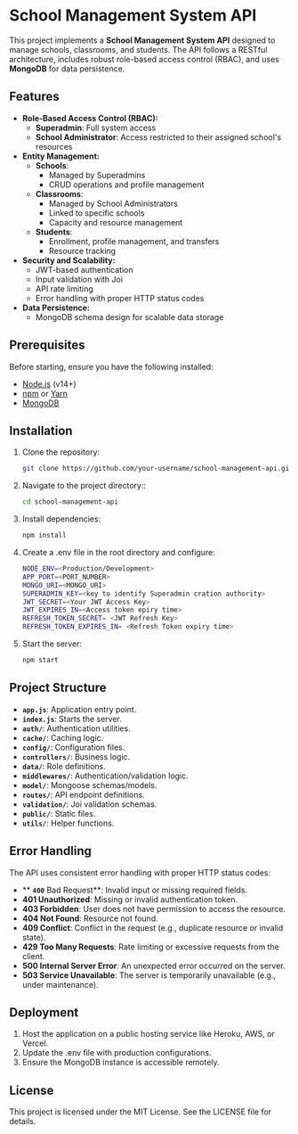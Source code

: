 # School Management System API

This project implements a **School Management System API** designed to manage schools, classrooms, and students. The API follows a RESTful architecture, includes robust role-based access control (RBAC), and uses **MongoDB** for data persistence.

## Features

- **Role-Based Access Control (RBAC):**
  - **Superadmin**: Full system access
  - **School Administrator**: Access restricted to their assigned school's resources
- **Entity Management:**
  - **Schools**:
    - Managed by Superadmins
    - CRUD operations and profile management
  - **Classrooms**:
    - Managed by School Administrators
    - Linked to specific schools
    - Capacity and resource management
  - **Students**:
    - Enrollment, profile management, and transfers
    - Resource tracking
- **Security and Scalability:**
  - JWT-based authentication
  - Input validation with Joi
  - API rate limiting
  - Error handling with proper HTTP status codes
- **Data Persistence:**
  - MongoDB schema design for scalable data storage

## Prerequisites

Before starting, ensure you have the following installed:

- [Node.js](https://nodejs.org/) (v14+)
- [npm](https://www.npmjs.com/) or [Yarn](https://yarnpkg.com/)
- [MongoDB](https://www.mongodb.com/)

## Installation

1. Clone the repository:
   ```bash
   git clone https://github.com/your-username/school-management-api.git


2. Navigate to the project directory::
   ```bash
   cd school-management-api
3. Install dependencies:
    ```bash
    npm install
4. Create a .env file in the root directory and configure:
    ```bash
    NODE_ENV=<Production/Development>
    APP_PORT=<PORT_NUMBER>
    MONGO_URI=<MONGO_URI>
    SUPERADMIN_KEY=<key to identify Superadmin cration authority>
    JWT_SECRET=<Your JWT Access Key>
    JWT_EXPIRES_IN=<Access token epiry time>
    REFRESH_TOKEN_SECRET= <JWT Refresh Key>
    REFRESH_TOKEN_EXPIRES_IN= <Refresh Token expiry time>
5. Start the server:
    ```bash
    npm start

## Project Structure

- **`app.js`**: Application entry point.
- **`index.js`**: Starts the server.
- **`auth/`**: Authentication utilities.
- **`cache/`**: Caching logic.
- **`config/`**: Configuration files.
- **`controllers/`**: Business logic.
- **`data/`**: Role definitions.
- **`middlewares/`**: Authentication/validation logic.
- **`model/`**: Mongoose schemas/models.
- **`routes/`**: API endpoint definitions.
- **`validation/`**: Joi validation schemas.
- **`public/`**: Static files.
- **`utils/`**: Helper functions.

## Error Handling
The API uses consistent error handling with proper HTTP status codes:

- ** **`400`** Bad Request**: Invalid input or missing required fields.
- **401 Unauthorized**: Missing or invalid authentication token.
- **403 Forbidden**: User does not have permission to access the resource.
- **404 Not Found**: Resource not found.
- **409 Conflict**: Conflict in the request (e.g., duplicate resource or invalid state).
- **429 Too Many Requests**: Rate limiting or excessive requests from the client.
- **500 Internal Server Error**: An unexpected error occurred on the server.
- **503 Service Unavailable**: The server is temporarily unavailable (e.g., under maintenance).


## Deployment
1. Host the application on a public hosting service like Heroku, AWS, or Vercel.
2. Update the .env file with production configurations.
3. Ensure the MongoDB instance is accessible remotely.


## License
This project is licensed under the MIT License. See the LICENSE file for details.

